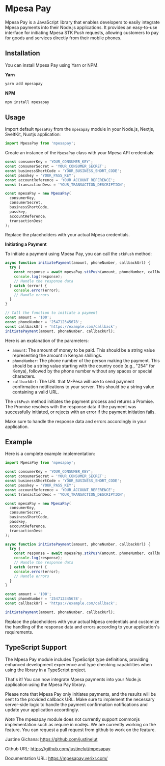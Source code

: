 # Mpesa Pay

Mpesa Pay is a JavaScript library that enables developers to easily integrate Mpesa payments into their Node.js applications. It provides an easy-to-use interface for initiating Mpesa STK Push requests, allowing customers to pay for goods and services directly from their mobile phones.

## Installation

You can install Mpesa Pay using Yarn or NPM.

**Yarn**

```bash
yarn add mpesapay
```

**NPM**

```bash
npm install mpesapay
```

## Usage

Import default `MpesaPay` from the `mpesapay` module in your Node.js, Nextjs, SveltKit, Nuxtjs application:

```javascript
import MpesaPay from 'mpesapay';
```

Create an instance of the `MpesaPay` class with your Mpesa API credentials:

```javascript
const consumerKey = 'YOUR_CONSUMER_KEY';
const consumerSecret = 'YOUR_CONSUMER_SECRET';
const businessShortCode = 'YOUR_BUSINESS_SHORT_CODE';
const passkey = 'YOUR_PASS_KEY';
const accountReference = 'YOUR_ACCOUNT_REFERENCE';
const transactionDesc = 'YOUR_TRANSACTION_DESCRIPTION';

const mpesaPay = new MpesaPay(
  consumerKey,
  consumerSecret,
  businessShortCode,
  passkey,
  accountReference,
  transactionDesc
);
```

Replace the placeholders with your actual Mpesa credentials.

**Initiating a Payment**

To initiate a payment using Mpesa Pay, you can call the `stkPush` method:

```javascript
async function initiatePayment(amount, phoneNumber, callbackUrl) {
  try {
    const response = await mpesaPay.stkPush(amount, phoneNumber, callbackUrl);
    console.log(response);
    // Handle the response data
  } catch (error) {
    console.error(error);
    // Handle errors
  }
}

// Call the function to initiate a payment
const amount = '100';
const phoneNumber = '254712345678';
const callbackUrl = 'https://example.com/callback';
initiatePayment(amount, phoneNumber, callbackUrl);
```

Here is an explanation of the parameters:

- `amount`: The amount of money to be paid. This should be a string value representing the amount in Kenyan shillings.
- `phoneNumber`: The phone number of the person making the payment. This should be a string value starting with the country code (e.g., "254" for Kenya), followed by the phone number without any spaces or special characters.
- `callbackUrl`: The URL that M-Pesa will use to send payment confirmation notifications to your server. This should be a string value containing a valid URL.

The `stkPush` method initiates the payment process and returns a Promise. The Promise resolves with the response data if the payment was successfully initiated, or rejects with an error if the payment initiation fails.

Make sure to handle the response data and errors accordingly in your application.

## Example

Here is a complete example implementation:

```javascript
import MpesaPay from 'mpesapay';

const consumerKey = 'YOUR_CONSUMER_KEY';
const consumerSecret = 'YOUR_CONSUMER_SECRET';
const businessShortCode = 'YOUR_BUSINESS_SHORT_CODE';
const passkey = 'YOUR_PASS_KEY';
const accountReference = 'YOUR_ACCOUNT_REFERENCE';
const transactionDesc = 'YOUR_TRANSACTION_DESCRIPTION';

const mpesaPay = new MpesaPay(
  consumerKey,
  consumerSecret,
  businessShortCode,
  passkey,
  accountReference,
  transactionDesc
);

async function initiatePayment(amount, phoneNumber, callbackUrl) {
  try {
    const response = await mpesaPay.stkPush(amount, phoneNumber, callbackUrl);
    console.log(response);
    // Handle the response data
  } catch (error) {
    console.error(error);
    // Handle errors
  }
}

const amount = '100';
const phoneNumber = '254712345678';
const callbackUrl = 'https://example.com/callback';

initiatePayment(amount, phoneNumber, callbackUrl);
```

Replace the placeholders with your actual Mpesa credentials and customize the handling of the response data and errors according to your application's requirements.


## TypeScript Support

The Mpesa Pay module includes TypeScript type definitions, providing enhanced development experience and type checking capabilities when using the library in a TypeScript project.


That's it! You can now integrate Mpesa payments into your Node.js application using the Mpesa Pay library.

Please note that Mpesa Pay only initiates payments, and the results will be sent to the provided callback URL. Make sure to implement the necessary server-side logic to handle the payment confirmation notifications and update your application accordingly.

*Note* The mpesapay module does not currently support commonjs implementation such as
require in nodejs. We are currently working on the feature. You can request a pull request
from github to work on the feature.

Justine Gichana: https://github.com/justinelut

Github URL: https://github.com/justinelut/mpesapay

Documentation URL: https://mpesapay.verixr.com/